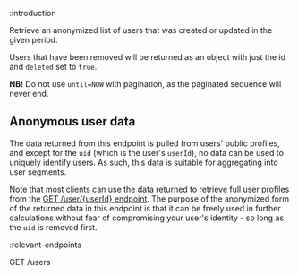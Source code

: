:introduction

Retrieve an anonymized list of users that was created or updated in the given
period.

Users that have been removed will be returned as an object with just the id and
`deleted` set to `true`.

**NB!** Do not use `until=NOW` with pagination, as the paginated sequence will
never end.

## Anonymous user data

The data returned from this endpoint is pulled from users' public profiles, and
except for the `uid` (which is the user's `userId`), no data can be used to
uniquely identify users. As such, this data is suitable for aggregating into
user segments.

Note that most clients can use the data returned to retrieve full user profiles
from the [GET /user/{userId} endpoint](/endpoints/GET/user/{userId}). The
purpose of the anonymized form of the returned data in this endpoint is that it
can be freely used in further calculations without fear of compromising your
user's identity - so long as the `uid` is removed first.

:relevant-endpoints

GET /users
